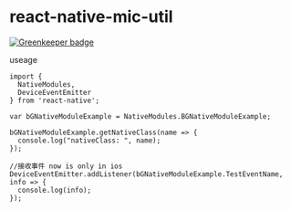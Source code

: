 # react-native-mic-util

[![Greenkeeper badge](https://badges.greenkeeper.io/yinshuxun/react-native-mic-util.svg)](https://greenkeeper.io/)

useage
``` 
import {
  NativeModules,
  DeviceEventEmitter
} from 'react-native';

var bGNativeModuleExample = NativeModules.BGNativeModuleExample;

bGNativeModuleExample.getNativeClass(name => {
  console.log("nativeClass: ", name);
});

//接收事件 now is only in ios
DeviceEventEmitter.addListener(bGNativeModuleExample.TestEventName, info => {
  console.log(info);
});

```
